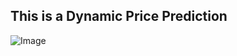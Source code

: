## This is a Dynamic Price Prediction

![Image](https://github.com/user-attachments/assets/9189ccb0-2795-4ea7-8c55-231458925252)
